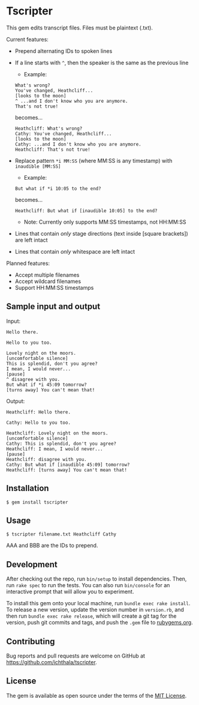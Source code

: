 # Tscripter

This gem edits transcript files. Files must be plaintext (.txt).

Current features:
- Prepend alternating IDs to spoken lines
- If a line starts with `^`, then the speaker is the same as the previous line
  - Example:
  ```
  What's wrong?
  You've changed, Heathcliff...
  [looks to the moon]
  ^ ...and I don't know who you are anymore.
  That's not true!
  ```
  becomes...
  ```
  Heathcliff: What's wrong?
  Cathy: You've changed, Heathcliff...
  [looks to the moon]
  Cathy: ...and I don't know who you are anymore.
  Heathcliff: That's not true!
  ```

- Replace pattern `*i MM:SS` (where MM:SS is any timestamp) with `inaudible [MM:SS]`
  - Example:
  ```
  But what if *i 10:05 to the end?
  ```
  becomes...
  ```
  Heathcliff: But what if [inaudible 10:05] to the end?
  ```
  - Note: Currently only supports MM:SS timestamps, not HH:MM:SS

- Lines that contain _only_ stage directions (text inside [square brackets]) are left intact

- Lines that contain _only_ whitespace are left intact

Planned features:
- Accept multiple filenames
- Accept wildcard filenames
- Support HH:MM:SS timestamps

## Sample input and output

Input:
```
Hello there.

Hello to you too.

Lovely night on the moors.
[uncomfortable silence]
This is splendid, don't you agree?
I mean, I would never...
[pause]
^ disagree with you.
But what if *i 45:09 tomorrow?
[turns away] You can't mean that!
```

Output:
```
Heathcliff: Hello there.

Cathy: Hello to you too.

Heathcliff: Lovely night on the moors.
[uncomfortable silence]
Cathy: This is splendid, don't you agree?
Heathcliff: I mean, I would never...
[pause]
Heathcliff: disagree with you.
Cathy: But what if [inaudible 45:09] tomorrow?
Heathcliff: [turns away] You can't mean that!
```

## Installation

    $ gem install tscripter

## Usage

    $ tscripter filename.txt Heathcliff Cathy

AAA and BBB are the IDs to prepend.

## Development

After checking out the repo, run `bin/setup` to install dependencies. Then, run `rake spec` to run the tests. You can also run `bin/console` for an interactive prompt that will allow you to experiment.

To install this gem onto your local machine, run `bundle exec rake install`. To release a new version, update the version number in `version.rb`, and then run `bundle exec rake release`, which will create a git tag for the version, push git commits and tags, and push the `.gem` file to [rubygems.org](https://rubygems.org).

## Contributing

Bug reports and pull requests are welcome on GitHub at https://github.com/ichthala/tscripter.

## License

The gem is available as open source under the terms of the [MIT License](http://opensource.org/licenses/MIT).

